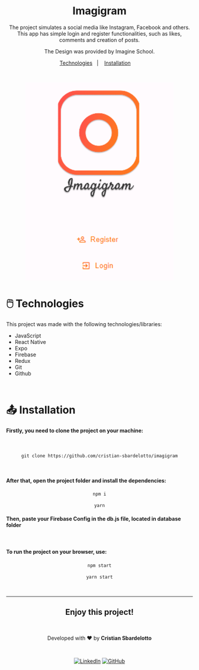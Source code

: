 <h1 align="center"> Imagigram </h1>

<p align="center">
The project simulates a social media like Instagram, Facebook and others.
This app has simple login and register functionalities, such as likes, comments and creation of posts.

<p align="center">The Design was provided by Imagine School.</p>
</p>

<p align="center">
  <a href="#technologies">Technologies</a>&nbsp;&nbsp;&nbsp;|&nbsp;&nbsp;&nbsp;
  <a href="#installation">Installation</a>&nbsp;&nbsp;&nbsp;&nbsp;&nbsp;&nbsp;
</p>

<br>

<p align="center">
  <img style='width: 400px' alt="Project preview" src="./.github/preview.png" width="100%">
</p>
<h1 id='technologies'>🖱️ Technologies</h2>

<p>This project was made with the following technologies/libraries:</p>

- JavaScript
- React Native
- Expo
- Firebase
- Redux
- Git
- Github

<br />

<h1 id='installation'>📤 Installation</h1>

<h4>Firstly, you need to <strong>clone the project</strong> on your machine:</h4>
<br />

<p align='center'><code>git clone https://github.com/cristian-sbardelotto/imagigram</code></p>

<br />

<h4>After that, open the project folder and <strong>install the dependencies:</strong></h4>


<p align='center'><code>npm i</code></p>

<p align='center'><code>yarn</code></p>

<h4>Then,  <strong>paste your Firebase Config </strong> in the db.js file, located in database folder</h4>

<br/>

<h4>To <strong>run the project</strong> on your browser, use:</h4>

<p align='center'><code>npm start</code></p>
<p align='center'><code>yarn start</code></p>

<br/>

---

<div align='center'>

<h2 align='center'>Enjoy this project!</h2>

<br />

Developed with ❤️ by <strong>Cristian Sbardelotto</strong>

<br />

[![LinkedIn](https://img.shields.io/badge/linkedin-%230077B5.svg?style=for-the-badge&logo=linkedin&logoColor=white)](https://www.linkedin.com/in/cristian-k-sbardelotto/)
[![GitHub](https://img.shields.io/badge/github-%23121011.svg?style=for-the-badge&logo=github&logoColor=white)](https://github.com/cristian-sbardelotto)

</div>